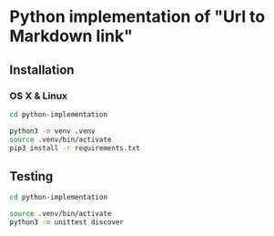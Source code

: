 # Python implementation of "Url to Markdown link"

## Installation

### OS X & Linux

```sh
cd python-implementation

python3 -m venv .venv
source .venv/bin/activate
pip3 install -r requirements.txt
```

## Testing

```sh
cd python-implementation

source .venv/bin/activate
python3 -m unittest discover
```